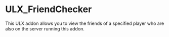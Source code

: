 # ULX_FriendChecker
This ULX addon allows you to view the friends of a specified player who are also on the server running this addon.
